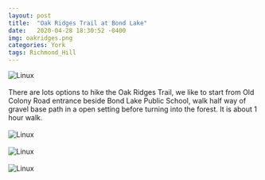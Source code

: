```yaml
---
layout: post
title:  "Oak Ridges Trail at Bond Lake"
date:   2020-04-28 18:30:52 -0400
img: oakridges.png
categories: York
tags: Richmond_Hill
---
```


![Linux]({{site.baseurl}}/images/oakridges.png)
<br>
<br>
There are lots options to hike the Oak Ridges Trail, we like to start from Old Colony Road entrance beside Bond Lake Public School, walk half way of gravel base path in a open setting before turning into the forest. It is about 1 hour walk.
<br>
<br>
![Linux]({{site.baseurl}}/images/oakridges2.jpg)
<br>
<br>
![Linux]({{site.baseurl}}/images/oakridges1.jpg)
<br>
<br>
![Linux]({{site.baseurl}}/images/oakridges3.jpg)
